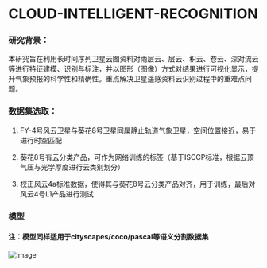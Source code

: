 # CLOUD-INTELLIGENT-RECOGNITION
### 研究背景：
本研究旨在利用长时间序列卫星云图资料对雨层云、层云、积云、卷云、深对流云等进行特征建模、识别与标注，并以图形（图像）方式对结果进行可视化显示，提升气象预报的科学性和精确性。重点解决卫星遥感资料云识别过程中的重难点问题。

### 数据集选取：
1. FY-4号风云卫星与葵花8号卫星同属静止轨道气象卫星，空间位置接近，易于进行时空匹配

2. 葵花8号有云分类产品，可作为网络训练的标签（基于ISCCP标准，根据云顶气压与光学厚度进行云类别划分）

3. 校正风云4a标准数据，使得其与葵花8号云分类产品对齐，用于训练，最后对风云4号L1产品进行测试

### 模型


#### 注：模型同样适用于cityscapes/coco/pascal等语义分割数据集

![image](https://github.com/Kelvin-001/Semantic-segmentation/blob/main/%E4%BA%91%E5%88%86%E7%B1%BB%E6%B5%81%E7%A8%8B.PNG)


